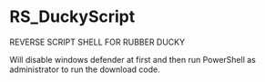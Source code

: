 # RS_DuckyScript
REVERSE SCRIPT SHELL FOR RUBBER DUCKY

Will disable windows defender at first and then run PowerShell as administrator to run the download code.
